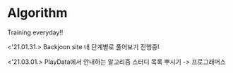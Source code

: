 # Algorithm
Training everyday!!

<'21.01.31.> Backjoon site 내 단계별로 풀어보기 진행중!

<'21.03.01.> PlayData에서 안내하는 알고리즘 스터디 목록 뿌시기 -> 프로그래머스
